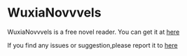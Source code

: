 # WuxiaNovvvels

WuxiaNovvvels is a free novel reader.
You can get it at [here](https://play.google.com/store/apps/details?id=org.ilibra.wuxiaworld1)

If you find any issues or suggestion,please report it to [here](https://github.com/novvvels/WuxiaNovvvels/issues)
